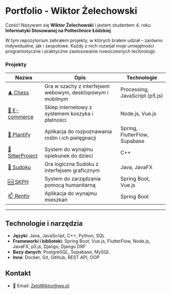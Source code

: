 # Portfolio - Wiktor Żelechowski

Cześć! Nazywam się **Wiktor Żelechowski** i jestem studentem 4. roku **Informatyki Stosowanej na Politechnice Łódzkiej**.

W tym repozytorium zebrałem projekty, w których brałem udział – zarówno indywidualne, jak i zespołowe. Każdy z nich rozwijał moje umiejętności programistyczne i praktyczne zastosowanie nowoczesnych technologii.
### Projekty
| Nazwa | Opis | Technologie |
|-------|------|-------------|
| [♟ Chess](./Chess) | Gra w szachy z interfejsem webowym, desktopowym i mobilnym | Processing, JavaScript (p5.js) |
| [🛒 E-commerce](./E-commerce) | Sklep internetowy z systemem koszyka i płatności | Node.js, Vue.js |
| [🌿 Plantify](./Plantify) | Aplikacja do rozpoznawania roślin i ich pielęgnacji | Spring, FlutterFlow, Supabase |
| [👶 SitterProject](./SitterProject) | System do wynajmu opiekunek do dzieci | C++ |
| [🔢 Sudoku](./Sudoku) | Gra logiczna Sudoku z interfejsem graficznym | Java, JavaFX |
| [🆘 SKPH](./System-koordynacji-pomocy-humanitarnej-SKPH-) | System do zarządzania pomocą humanitarną | Spring Boot, Vue.js |
| [📫 Rently](./Rently) | Aplikacja do wynajmu mieszkań | Spring Boot |

---

## Technologie i narzędzia

- **Języki**: Java, JavaScript, C++, Python, SQL
- **Frameworki i biblioteki**: Spring Boot, Vue.js, FlutterFlow, Node.js, JavaFX, p5.js, Django, Django DRF
- **Bazy danych**: PostgreSQL, Supabase, MySQL
- **Inne**: Docker, Git, GitHub, REST API, OOP

## Kontakt

- 📧 Email: ZeloWiktor@wp.pl
